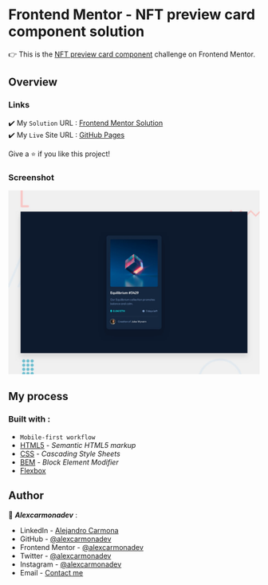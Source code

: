 # Frontend Mentor - NFT preview card component solution

:point_right: This is the [NFT preview card component](https://www.frontendmentor.io/challenges/nft-preview-card-component-SbdUL_w0U) challenge on Frontend Mentor.

## Overview

### Links

:heavy_check_mark: My `Solution` URL : [Frontend Mentor Solution](https://www.frontendmentor.io/solutions/mobile-first-H6tihhvD7N) </br>
:heavy_check_mark: My `Live` Site URL : [GitHub Pages](https://alexcarmonadev.github.io/fm1_nft_preview_card_component/)

Give a ⭐️ if you like this project!

### Screenshot

![screenshot of the solution](/design/desktop-preview.jpg)

## My process

### Built with :

- `Mobile-first workflow`
- [HTML5](https://developer.mozilla.org/en-US/docs/Web/HTML) - _Semantic HTML5 markup_
- [CSS](https://developer.mozilla.org/en-US/docs/Web/CSS) - _Cascading Style Sheets_
- [BEM](http://getbem.com/) - _Block Element Modifier_
- [Flexbox](https://developer.mozilla.org/en-US/docs/Web/CSS/CSS_Flexible_Box_Layout/Basic_Concepts_of_Flexbox)

## Author

:man: **_Alexcarmonadev_** :

- LinkedIn - [Alejandro Carmona](https://www.linkedin.com/in/alejandro-carmona-522339228/)
- GitHub - [@alexcarmonadev](https://github.com/alexcarmonadev)
- Frontend Mentor - [@alexcarmonadev](https://www.frontendmentor.io/profile/alexcarmonadev)
- Twitter - [@alexcarmonadev](https://twitter.com/alexcarmonadev)
- Instagram - [@alexcarmonadev](https://instagram.com/alexcarmonadev)
- Email - [Contact me](mailto:alexcarmonadev@gmail.com)
